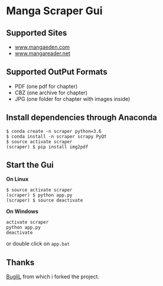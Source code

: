 # Manga Scraper Gui

## Supported Sites
- www.mangaeden.com
- www.mangareader.net

## Supported OutPut Formats
- PDF (one pdf for chapter)
- CBZ (one archive for chapter)
- JPG (one folder for chapter with images inside)

## Install dependencies through Anaconda 

```
$ conda create -n scraper python=3.6
$ conda install -n scraper scrapy PyQt
$ source activate scraper
(scraper) $ pip install img2pdf
```

## Start the Gui
**On Linux**
```
$ source activate scraper
(scraper) $ python app.py
(scraper) $ source deactivate
```

**On Windows**
```
activate scraper
python app.py
deactivate
```
or double click on `app.bat`


## Thanks
[BugliL](https://github.com/BugliL) from which i forked the project.
